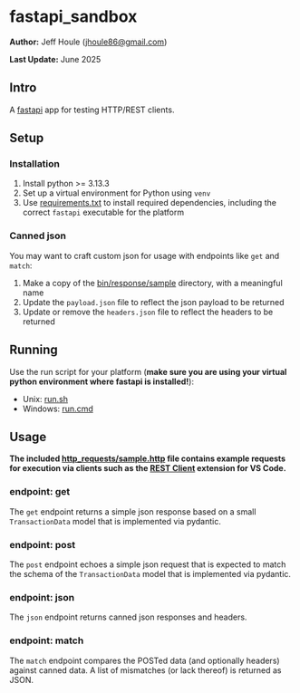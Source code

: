 # fastapi_sandbox

**Author:** Jeff Houle (jhoule86@gmail.com)

**Last Update:** June 2025

## Intro

A [fastapi](https://fastapi.tiangolo.com/) app for testing HTTP/REST clients.

## Setup

### Installation

1. Install python >= 3.13.3
2. Set up a virtual environment for Python using `venv`
2. Use [requirements.txt](requirements.txt) to install required dependencies, including the correct `fastapi` executable for the platform

### Canned json

You may want to craft custom json for usage with endpoints like `get` and `match`:
1. Make a copy of the [bin/response/sample](bin/response/sample) directory, with a meaningful name
2. Update the `payload.json` file to reflect the json payload to be returned
3. Update or remove the `headers.json` file to reflect the headers to be returned

## Running

Use the run script for your platform (**make sure you are using your virtual python environment where fastapi is installed!**):
* Unix: [run.sh](run.sh)
* Windows: [run.cmd](run.cmd)

## Usage

**The included [http_requests/sample.http](http_requests/sample.http) file contains example requests for execution via clients such as the [REST Client](https://marketplace.visualstudio.com/items?itemName=humao.rest-client) extension for VS Code.**

### endpoint: get

The `get` endpoint returns a simple json response based on a small `TransactionData` model that is implemented via pydantic.

### endpoint: post

The `post` endpoint echoes a simple json request that is expected to match the schema of the `TransactionData` model that is implemented via pydantic.

### endpoint: json

The `json` endpoint returns canned json responses and headers.

### endpoint: match

The `match` endpoint compares the POSTed data (and optionally headers) against canned data.
A list of mismatches (or lack thereof) is returned as JSON.

